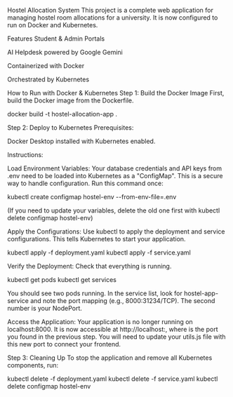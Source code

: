 Hostel Allocation System
This project is a complete web application for managing hostel room allocations for a university. It is now configured to run on Docker and Kubernetes.

Features
Student & Admin Portals

AI Helpdesk powered by Google Gemini

Containerized with Docker

Orchestrated by Kubernetes

How to Run with Docker & Kubernetes
Step 1: Build the Docker Image
First, build the Docker image from the Dockerfile.

docker build -t hostel-allocation-app .

Step 2: Deploy to Kubernetes
Prerequisites:

Docker Desktop installed with Kubernetes enabled.

Instructions:

Load Environment Variables:
Your database credentials and API keys from .env need to be loaded into Kubernetes as a "ConfigMap". This is a secure way to handle configuration. Run this command once:

kubectl create configmap hostel-env --from-env-file=.env

(If you need to update your variables, delete the old one first with kubectl delete configmap hostel-env)

Apply the Configurations:
Use kubectl to apply the deployment and service configurations. This tells Kubernetes to start your application.

kubectl apply -f deployment.yaml
kubectl apply -f service.yaml

Verify the Deployment:
Check that everything is running.

kubectl get pods
kubectl get services

You should see two pods running. In the service list, look for hostel-app-service and note the port mapping (e.g., 8000:31234/TCP). The second number is your NodePort.

Access the Application:
Your application is no longer running on localhost:8000. It is now accessible at http://localhost:<NodePort>, where <NodePort> is the port you found in the previous step. You will need to update your utils.js file with this new port to connect your frontend.

Step 3: Cleaning Up
To stop the application and remove all Kubernetes components, run:

kubectl delete -f deployment.yaml
kubectl delete -f service.yaml
kubectl delete configmap hostel-env
